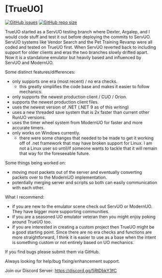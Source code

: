 # [TrueUO]

[![GitHub issues](https://img.shields.io/github/issues/trueuo/trueuo.svg)](https://github.com/TrueUO/TrueUO/issues)
[![GitHub repo size](https://img.shields.io/github/repo-size/trueuo/trueuo.svg)](https://github.com/TrueUO/TrueUO/)

TrueUO started as a ServUO testing branch where Dexter, Argalep, and I would code stuff and test it out before deploying the commits to ServUO. ServUO systems like Vendor Search and the Pet Training Revamp were all coded and tested on TrueUO first. When ServUO reverted back to including support for older clients and eras the two branches slowly drifted apart. Now it is a standalone emulator but heavily based and influenced by ServUO and ModernUO.

Some distinct features/differences:
* only supports one era (most recent) / no era checks.
  - this greatly simplifies the code base and makes it easier to follow mechanics.
* only supports the newest production client / CUO / Orion.
* supports the newest production client files.
* uses the newest version of .NET (.NET 9 as of this writing)
* uses a new threaded save system that is 2x faster than current other RunUO versions.
* uses the timer wheel system from ModernUO for faster and more accurate timers.
* only works on Windows currently.
  - there were some changes that needed to be made to get it working off of .net framework that may have broken support for Linux. I am not a Linux user so until/if someone wants to tackle that it will remain that way for the foreseeable future.

Some things being worked on:
* moving most packets out of the server and eventually converting packets over to the ModernUO implementation.
* potentially merging server and scripts so both can easily communication with each other.

What I recommend:
* if you are new to the emulator scene check out ServUO or ModernUO. They have bigger more supporting communities.
* if you are a seasoned UO emulator veteran then you might enjoy poking around TrueUO too.
* if you are interested in creating a custom project then TrueUO might be a good starting point. Since there are no era checks and functions are more straightforward, I think it is easier to use as a base when the intent is something custom or not entirely based on UO mechanics.

If you find bugs please submit them via GitHub.

Always looking for help/bug fixing/enhancement support.

Join our Discord Server: https://discord.gg/5RtDbkY3fC
